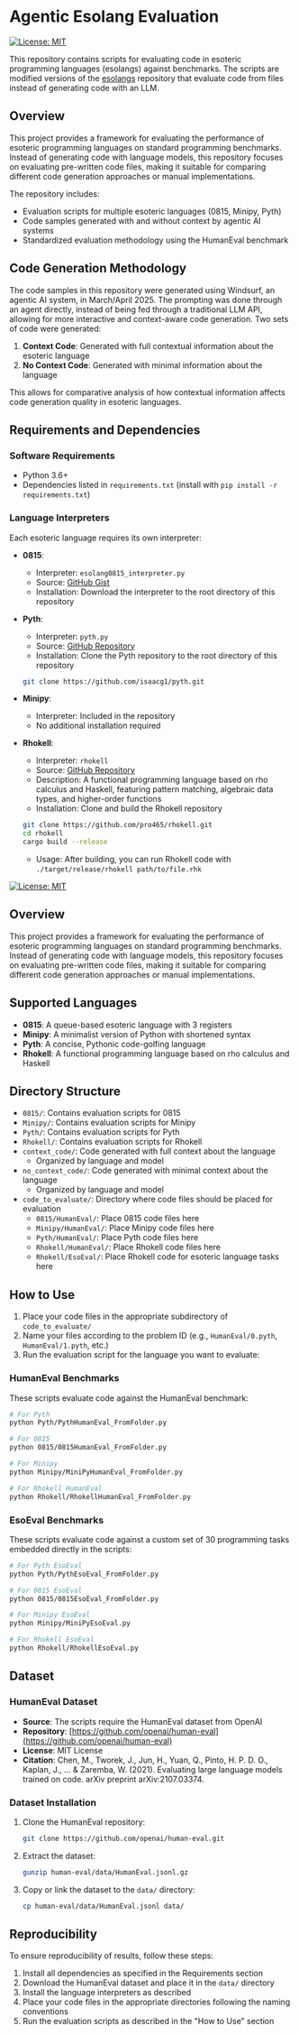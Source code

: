 # Agentic Esolang Evaluation

[![License: MIT](https://img.shields.io/badge/License-MIT-yellow.svg)](https://opensource.org/licenses/MIT)

This repository contains scripts for evaluating code in esoteric programming languages (esolangs) against benchmarks. The scripts are modified versions of the [esolangs](https://github.com/saraswathyamjith/esolangs) repository that evaluate code from files instead of generating code with an LLM. 

## Overview

This project provides a framework for evaluating the performance of esoteric programming languages on standard programming benchmarks. Instead of generating code with language models, this repository focuses on evaluating pre-written code files, making it suitable for comparing different code generation approaches or manual implementations.

The repository includes:
- Evaluation scripts for multiple esoteric languages (0815, Minipy, Pyth)
- Code samples generated with and without context by agentic AI systems
- Standardized evaluation methodology using the HumanEval benchmark

## Code Generation Methodology

The code samples in this repository were generated using Windsurf, an agentic AI system, in March/April 2025. The prompting was done through an agent directly, instead of being fed through a traditional LLM API, allowing for more interactive and context-aware code generation. Two sets of code were generated:

1. **Context Code**: Generated with full contextual information about the esoteric language
2. **No Context Code**: Generated with minimal information about the language

This allows for comparative analysis of how contextual information affects code generation quality in esoteric languages.

## Requirements and Dependencies

### Software Requirements
- Python 3.6+
- Dependencies listed in `requirements.txt` (install with `pip install -r requirements.txt`)

### Language Interpreters
Each esoteric language requires its own interpreter:

- **0815**: 
  - Interpreter: `esolang0815_interpreter.py` 
  - Source: [GitHub Gist](https://gist.githubusercontent.com/perey/015aeea5c3af016531e9/raw/71b4cbfd16577e349d58a11eefd1cde12d40a2ae/esolang0815_interpreter.py)
  - Installation: Download the interpreter to the root directory of this repository

- **Pyth**: 
  - Interpreter: `pyth.py` 
  - Source: [GitHub Repository](https://github.com/isaacg1/pyth)
  - Installation: Clone the Pyth repository to the root directory of this repository
  ```bash
  git clone https://github.com/isaacg1/pyth.git
  ```

- **Minipy**: 
  - Interpreter: Included in the repository
  - No additional installation required

- **Rhokell**: 
  - Interpreter: `rhokell` 
  - Source: [GitHub Repository](https://github.com/pro465/rhokell)
  - Description: A functional programming language based on rho calculus and Haskell, featuring pattern matching, algebraic data types, and higher-order functions
  - Installation: Clone and build the Rhokell repository
  ```bash
  git clone https://github.com/pro465/rhokell.git
  cd rhokell
  cargo build --release
  ```
  - Usage: After building, you can run Rhokell code with `./target/release/rhokell path/to/file.rhk`

[![License: MIT](https://img.shields.io/badge/License-MIT-yellow.svg)](https://opensource.org/licenses/MIT)

## Overview

This project provides a framework for evaluating the performance of esoteric programming languages on standard programming benchmarks. Instead of generating code with language models, this repository focuses on evaluating pre-written code files, making it suitable for comparing different code generation approaches or manual implementations.

## Supported Languages

- **0815**: A queue-based esoteric language with 3 registers
- **Minipy**: A minimalist version of Python with shortened syntax
- **Pyth**: A concise, Pythonic code-golfing language
- **Rhokell**: A functional programming language based on rho calculus and Haskell

## Directory Structure

- `0815/`: Contains evaluation scripts for 0815
- `Minipy/`: Contains evaluation scripts for Minipy
- `Pyth/`: Contains evaluation scripts for Pyth
- `Rhokell/`: Contains evaluation scripts for Rhokell
- `context_code/`: Code generated with full context about the language
  - Organized by language and model
- `no_context_code/`: Code generated with minimal context about the language
  - Organized by language and model
- `code_to_evaluate/`: Directory where code files should be placed for evaluation
  - `0815/HumanEval/`: Place 0815 code files here
  - `Minipy/HumanEval/`: Place Minipy code files here
  - `Pyth/HumanEval/`: Place Pyth code files here
  - `Rhokell/HumanEval/`: Place Rhokell code files here
  - `Rhokell/EsoEval/`: Place Rhokell code for esoteric language tasks here

## How to Use

1. Place your code files in the appropriate subdirectory of `code_to_evaluate/`
2. Name your files according to the problem ID (e.g., `HumanEval/0.pyth`, `HumanEval/1.pyth`, etc.)
3. Run the evaluation script for the language you want to evaluate:

### HumanEval Benchmarks
These scripts evaluate code against the HumanEval benchmark:

```bash
# For Pyth
python Pyth/PythHumanEval_FromFolder.py

# For 0815
python 0815/0815HumanEval_FromFolder.py

# For Minipy
python Minipy/MiniPyHumanEval_FromFolder.py

# For Rhokell HumanEval
python Rhokell/RhokellHumanEval_FromFolder.py
```

### EsoEval Benchmarks
These scripts evaluate code against a custom set of 30 programming tasks embedded directly in the scripts:

```bash
# For Pyth EsoEval
python Pyth/PythEsoEval_FromFolder.py

# For 0815 EsoEval
python 0815/0815EsoEval_FromFolder.py

# For Minipy EsoEval
python Minipy/MiniPyEsoEval.py

# For Rhokell EsoEval
python Rhokell/RhokellEsoEval.py
```

## Dataset

### HumanEval Dataset

- **Source**: The scripts require the HumanEval dataset from OpenAI
- **Repository**: [https://github.com/openai/human-eval](https://github.com/openai/human-eval)
- **License**: MIT License
- **Citation**: Chen, M., Tworek, J., Jun, H., Yuan, Q., Pinto, H. P. D. O., Kaplan, J., ... & Zaremba, W. (2021). Evaluating large language models trained on code. arXiv preprint arXiv:2107.03374.

### Dataset Installation

1. Clone the HumanEval repository:
   ```bash
   git clone https://github.com/openai/human-eval.git
   ```

2. Extract the dataset:
   ```bash
   gunzip human-eval/data/HumanEval.jsonl.gz
   ```

3. Copy or link the dataset to the `data/` directory:
   ```bash
   cp human-eval/data/HumanEval.jsonl data/
   ```

## Reproducibility

To ensure reproducibility of results, follow these steps:

1. Install all dependencies as specified in the Requirements section
2. Download the HumanEval dataset and place it in the `data/` directory
3. Install the language interpreters as described
4. Place your code files in the appropriate directories following the naming conventions
5. Run the evaluation scripts as described in the "How to Use" section

